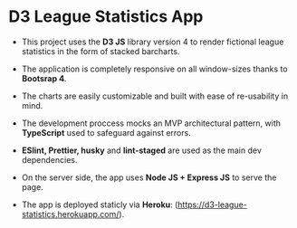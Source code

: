 # D3 League Statistics App

- This project uses the **D3 JS** library version 4 to render fictional league statistics in the form of stacked barcharts.

- The application is completely responsive on all window-sizes thanks to **Bootsrap 4**.

- The charts are easily customizable and built with ease of re-usability in mind.

- The development proccess mocks an MVP architectural pattern, with **TypeScript** used to safeguard against errors.

- **ESlint, Prettier, husky** and **lint-staged** are used as the main dev dependencies.

- On the server side, the app uses **Node JS + Express JS** to serve the page.

- The app is deployed staticly via **Heroku**: (https://d3-league-statistics.herokuapp.com/).
